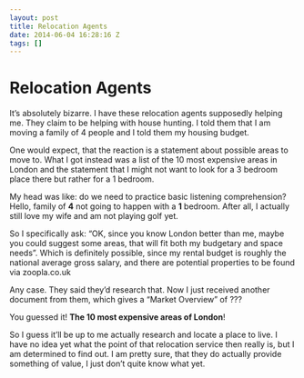 ```yaml
---
layout: post
title: Relocation Agents
date: 2014-06-04 16:28:16 Z
tags: []
---
```

# Relocation Agents

It’s absolutely bizarre. I have these relocation agents supposedly helping me. They claim to be helping with house hunting. I told them that I am moving a family of 4 people and I told them my housing budget.

One would expect, that the reaction is a statement about possible areas to move to. What I got instead was a list of the 10 most expensive areas in London and the statement that I might not want to look for a 3 bedroom place there but rather for a 1 bedroom.

My head was like: do we need to practice basic listening comprehension? Hello, family of **4** not going to happen with a **1** bedroom. After all, I actually still love my wife and am not playing golf yet.

So I specifically ask: “OK, since you know London better than me, maybe you could suggest some areas, that will fit both my budgetary and space needs”. Which is definitely possible, since my rental budget is roughly the national average gross salary, and there are potential properties to be found via zoopla.co.uk

Any case. They said they’d research that. Now I just received another document from them, which gives a “Market Overview” of ???

You guessed it! **The 10 most expensive areas of London**!

So I guess it’ll be up to me actually research and locate a place to live. I have no idea yet what the point of that relocation service then really is, but I am determined to find out. I am pretty sure, that they do actually provide something of value, I just don’t quite know what yet.
